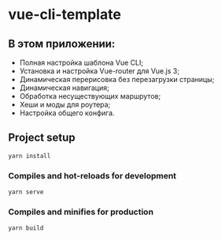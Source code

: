 # vue-cli-template

## В этом приложении:
* Полная настройка шаблона Vue CLI;
* Установка и настройка Vue-router для Vue.js 3;
* Динамическая перерисовка без перезагрузки страницы;
* Динамическая навигация;
* Обработка несуществующих маршрутов;
* Хеши и моды для роутера;
* Настройка общего конфига.

## Project setup
```
yarn install
```

### Compiles and hot-reloads for development
```
yarn serve
```

### Compiles and minifies for production
```
yarn build
```
